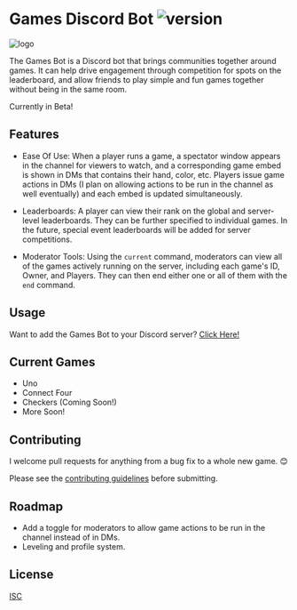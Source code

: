 # Games Discord Bot ![version](https://img.shields.io/badge/version-0.2.2.0-green)

![logo](https://i.imgur.com/QQ4rC9b.png)

The Games Bot is a Discord bot that brings communities together around games. It can help drive engagement through competition for spots on the leaderboard, and allow friends to play simple and fun games together without being in the same room.

Currently in Beta!

## Features

- Ease Of Use: When a player runs a game, a spectator window appears in the channel for viewers to watch, and a corresponding game embed is shown in DMs that contains their hand, color, etc. Players issue game actions in DMs (I plan on allowing actions to be run in the channel as well eventually) and each embed is updated simultaneously. 

- Leaderboards: A player can view their rank on the global and server-level leaderboards. They can be further specified to individual games. In the future, special event leaderboards will be added for server competitions.

- Moderator Tools: Using the `current` command, moderators can view all of the games actively running on the server, including each game's ID, Owner, and Players. They can then end either one or all of them with the `end` command. 

## Usage
Want to add the Games Bot to your Discord server? [Click Here!](https://discord.com/oauth2/authorize?client_id=724099384081645618&scope=bot&permissions=8)

## Current Games

- Uno
- Connect Four
- Checkers (Coming Soon!)
- More Soon!

## Contributing
I welcome pull requests for anything from a bug fix to a whole new game. 😊 

Please see the [contributing guidelines](https://github.com/Xcallibur232/Games-Discord-Bot/blob/master/docs/CONTRIBUTING.md) before submitting.

## Roadmap
- Add a toggle for moderators to allow game actions to be run in the channel instead of in DMs.
- Leveling and profile system.

## License
[ISC](https://www.isc.org/licenses/)
